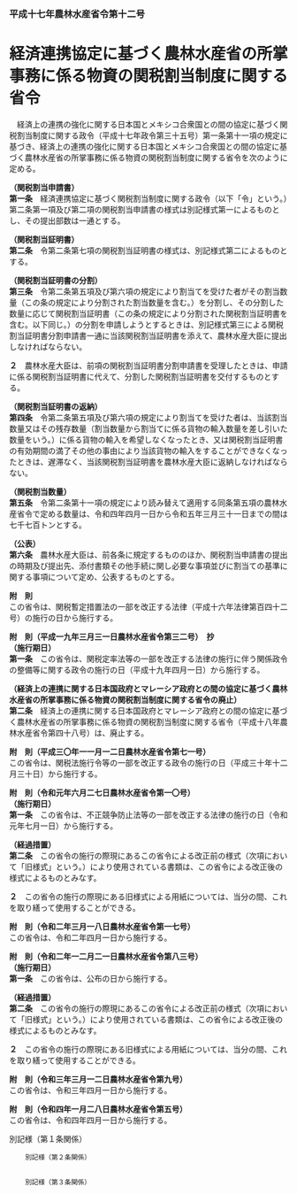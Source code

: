 ### 平成十七年農林水産省令第十二号  
# 経済連携協定に基づく農林水産省の所掌事務に係る物資の関税割当制度に関する省令  
　経済上の連携の強化に関する日本国とメキシコ合衆国との間の協定に基づく関税割当制度に関する政令（平成十七年政令第三十五号）第一条第十一項の規定に基づき、経済上の連携の強化に関する日本国とメキシコ合衆国との間の協定に基づく農林水産省の所掌事務に係る物資の関税割当制度に関する省令を次のように定める。  
  
**（関税割当申請書）**  
**第一条**　経済連携協定に基づく関税割当制度に関する政令（以下「令」という。）第二条第一項及び第二項の関税割当申請書の様式は別記様式第一によるものとし、その提出部数は一通とする。  
  
**（関税割当証明書）**  
**第二条**　令第二条第七項の関税割当証明書の様式は、別記様式第二によるものとする。  
  
**（関税割当証明書の分割）**  
**第三条**　令第二条第五項及び第六項の規定により割当てを受けた者がその割当数量（この条の規定により分割された割当数量を含む。）を分割し、その分割した数量に応じて関税割当証明書（この条の規定により分割された関税割当証明書を含む。以下同じ。）の分割を申請しようとするときは、別記様式第三による関税割当証明書分割申請書一通に当該関税割当証明書を添えて、農林水産大臣に提出しなければならない。  
  
**２**　農林水産大臣は、前項の関税割当証明書分割申請書を受理したときは、申請に係る関税割当証明書に代えて、分割した関税割当証明書を交付するものとする。  
  
**（関税割当証明書の返納）**  
**第四条**　令第二条第五項及び第六項の規定により割当てを受けた者は、当該割当数量又はその残存数量（割当数量から割当てに係る貨物の輸入数量を差し引いた数量をいう。）に係る貨物の輸入を希望しなくなったとき、又は関税割当証明書の有効期間の満了その他の事由により当該貨物の輸入をすることができなくなったときは、遅滞なく、当該関税割当証明書を農林水産大臣に返納しなければならない。  
  
**（関税割当数量）**  
**第五条**　令第二条第十一項の規定により読み替えて適用する同条第五項の農林水産省令で定める数量は、令和四年四月一日から令和五年三月三十一日までの間は七千七百トンとする。  
  
**（公表）**  
**第六条**　農林水産大臣は、前各条に規定するもののほか、関税割当申請書の提出の時期及び提出先、添付書類その他手続に関し必要な事項並びに割当ての基準に関する事項について定め、公表するものとする。  
  
**附　則**  
この省令は、関税暫定措置法の一部を改正する法律（平成十六年法律第百四十二号）の施行の日から施行する。  
  
**附　則（平成一九年三月三一日農林水産省令第三二号）　抄**  
**（施行期日）**  
**第一条**　この省令は、関税定率法等の一部を改正する法律の施行に伴う関係政令の整備等に関する政令の施行の日（平成十九年四月一日）から施行する。  
  
**（経済上の連携に関する日本国政府とマレーシア政府との間の協定に基づく農林水産省の所掌事務に係る物資の関税割当制度に関する省令の廃止）**  
**第二条**　経済上の連携に関する日本国政府とマレーシア政府との間の協定に基づく農林水産省の所掌事務に係る物資の関税割当制度に関する省令（平成十八年農林水産省令第四十八号）は、廃止する。  
  
**附　則（平成三〇年一一月一二日農林水産省令第七一号）**  
この省令は、関税法施行令等の一部を改正する政令の施行の日（平成三十年十二月三十日）から施行する。  
  
**附　則（令和元年六月二七日農林水産省令第一〇号）**  
**（施行期日）**  
**第一条**　この省令は、不正競争防止法等の一部を改正する法律の施行の日（令和元年七月一日）から施行する。  
  
**（経過措置）**  
**第二条**　この省令の施行の際現にあるこの省令による改正前の様式（次項において「旧様式」という。）により使用されている書類は、この省令による改正後の様式によるものとみなす。  
  
**２**　この省令の施行の際現にある旧様式による用紙については、当分の間、これを取り繕って使用することができる。  
  
**附　則（令和二年三月一八日農林水産省令第一七号）**  
この省令は、令和二年四月一日から施行する。  
  
**附　則（令和二年一二月二一日農林水産省令第八三号）**  
**（施行期日）**  
**第一条**　この省令は、公布の日から施行する。  
  
**（経過措置）**  
**第二条**　この省令の施行の際現にあるこの省令による改正前の様式（次項において「旧様式」という。）により使用されている書類は、この省令による改正後の様式によるものとみなす。  
  
**２**　この省令の施行の際現にある旧様式による用紙については、当分の間、これを取り繕って使用することができる。  
  
**附　則（令和三年三月一二日農林水産省令第九号）**  
この省令は、令和三年四月一日から施行する。  
  
**附　則（令和四年一月二八日農林水産省令第五号）**  
この省令は、令和四年四月一日から施行する。  
  
別記様（第１条関係）  

          
        別記様（第２条関係）  

          
        別記様（第３条関係）  

          
        